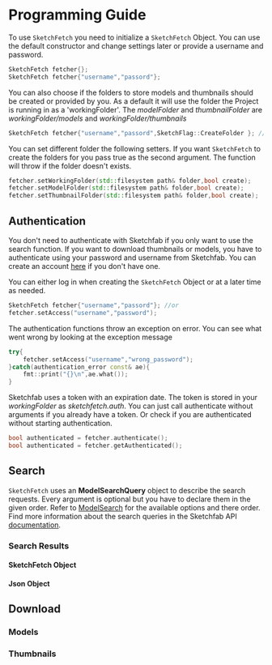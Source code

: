 # Programming Guide

To use `SketchFetch`  you need to initialize a `SketchFetch` Object. You can use the 
default constructor and change settings later or provide a username and password.
```c++
SketchFetch fetcher{};
SketchFetch fetcher{"username","passord"};
```
You can also choose if the folders to store models and thumbnails should be created or provided by you. As a default it will use the folder the Project is running in as a 'workingFolder'. The *modelFolder* and *thumbnailFolder* are *workingFolder/models* and *workingFolder/thumbnails* 
```c++
SketchFetch fetcher{"username","passord",SketchFlag::CreateFolder }; //or SketchFlag::DontCreateFolder
```
You can set different folder the following setters. If you want `SketchFetch` to create the folders for you pass true as the second argument. The function will throw if the folder doesn't exists.
```c++
fetcher.setWorkingFolder(std::filesystem path& folder,bool create);
fetcher.setModelFolder(std::filesystem path& folder,bool create);
fetcher.setThumbnailFolder(std::filesystem path& folder,bool create);
```



## Authentication
You don't need to authenticate with Sketchfab if you only want to use the search function. If you want to download thumbnails or models, you have to authenticate using your password and username from Sketchfab.
You can create an account [here][1] if you don't have one.

You can either log in when creating the `SketchFetch` Object or at a later time as needed.
```c++
SketchFetch fetcher{"username","passord"}; //or
fetcher.setAccess("username","password");
```
The authentication functions throw an exception on error. You can see what went wrong by looking at the exception message
```c++
try{
    fetcher.setAccess("username","wrong_password");
}catch(authentication_error const& ae){
    fmt::print("{}\n",ae.what());
}
```
Sketchfab uses a token with an expiration date. The token is stored in your *workingFolder* as *sketchfetch.auth*. You can just call authenticate without arguments if you already have a token. Or check if you are authenticated without starting authentication.
```c++
bool authenticated = fetcher.authenticate();
bool authenticated = fetcher.getAuthenticated();
```
## Search
`SketchFetch` uses an **ModelSearchQuery** object to describe the search requests. Every argument is optional but you have to declare them in the given order. Refer to [ModelSearch][2] for the available options and there order. Find more information about the search queries in the Sketchfab API [documentation][3].

### Search Results

#### SketchFetch Object

#### Json Object

## Download

### Models

### Thumbnails

[1]: https://sketchfab.com/signup
[2]: include/SketchFetch/detail/ModelSearch.hpp
[3]: https://docs.sketchfab.com/data-api/v3/index.html#!/search/get_v3_search_type_models